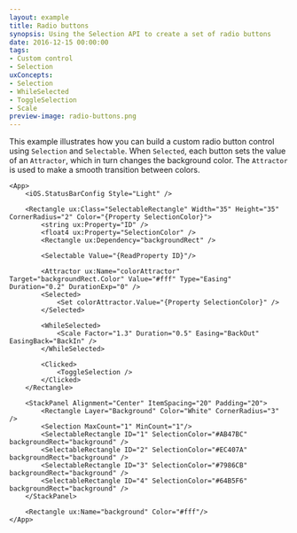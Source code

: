 ```yaml
---
layout: example
title: Radio buttons
synopsis: Using the Selection API to create a set of radio buttons
date: 2016-12-15 00:00:00
tags:
- Custom control
- Selection
uxConcepts:
- Selection
- WhileSelected
- ToggleSelection
- Scale
preview-image: radio-buttons.png
---
```

This example illustrates how you can build a custom radio button control using `Selection` and `Selectable`.
When `Selected`, each button sets the value of an `Attractor`, which in turn changes the background color. The `Attractor` is used to make a smooth transition between colors.

```
<App>
	<iOS.StatusBarConfig Style="Light" />

	<Rectangle ux:Class="SelectableRectangle" Width="35" Height="35" CornerRadius="2" Color="{Property SelectionColor}">
		<string ux:Property="ID" />
		<float4 ux:Property="SelectionColor" />
		<Rectangle ux:Dependency="backgroundRect" />

		<Selectable Value="{ReadProperty ID}"/>

		<Attractor ux:Name="colorAttractor" Target="backgroundRect.Color" Value="#fff" Type="Easing" Duration="0.2" DurationExp="0" />
		<Selected>
			<Set colorAttractor.Value="{Property SelectionColor}" />
		</Selected>
		
		<WhileSelected>
			<Scale Factor="1.3" Duration="0.5" Easing="BackOut" EasingBack="BackIn" />
		</WhileSelected>

		<Clicked>
			<ToggleSelection />
		</Clicked>
	</Rectangle>
	
	<StackPanel Alignment="Center" ItemSpacing="20" Padding="20">
		<Rectangle Layer="Background" Color="White" CornerRadius="3" />
		<Selection MaxCount="1" MinCount="1"/>
		<SelectableRectangle ID="1" SelectionColor="#AB47BC" backgroundRect="background" />
		<SelectableRectangle ID="2" SelectionColor="#EC407A" backgroundRect="background" />
		<SelectableRectangle ID="3" SelectionColor="#7986CB" backgroundRect="background" />
		<SelectableRectangle ID="4" SelectionColor="#64B5F6" backgroundRect="background" />
	</StackPanel>

	<Rectangle ux:Name="background" Color="#fff"/>
</App>
```
